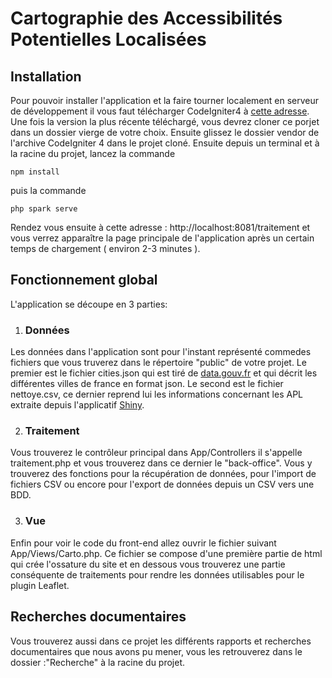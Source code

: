 # Cartographie des Accessibilités Potentielles Localisées

## Installation
Pour pouvoir installer l'application et la faire tourner localement en serveur de développement il vous faut télécharger CodeIgniter4 à [cette adresse](https://codeigniter.com/user_guide/installation/installing_manual.html). Une fois la version la plus récente téléchargé, vous devrez cloner ce porjet dans un dossier vierge de votre choix. Ensuite glissez le dossier vendor de l'archive CodeIgniter 4 dans le projet cloné. 
Ensuite depuis un terminal et à la racine du projet, lancez la commande 

    npm install

puis la commande

    php spark serve

Rendez vous ensuite à cette adresse : http://localhost:8081/traitement et vous verrez apparaître la page principale de l'application après un certain temps de chargement ( environ 2-3 minutes ).

## Fonctionnement global
L'application se découpe en 3 parties:
1. ### Données
Les données dans l'application sont pour l'instant représenté commedes fichiers que vous truverez dans le répertoire "public" de votre projet. Le premier est le fichier cities.json qui est tiré de [data.gouv.fr](https://www.data.gouv.fr/fr/datasets/villes-de-france/) et qui décrit les différentes villes de france en format json. Le second est le fichier nettoye.csv, ce dernier reprend lui les informations concernant les APL extraite depuis l'applicatif [Shiny](https://drees.shinyapps.io/carto-apl/). 
   
2. ### Traitement
Vous trouverez le contrôleur principal dans App/Controllers il s'appelle traitement.php et vous trouverez dans ce dernier le "back-office". Vous y trouverez des fonctions pour la récupération de données, pour l'import de fichiers CSV ou encore pour l'export de données depuis un CSV vers une BDD.

3. ### Vue
Enfin pour voir le code du front-end allez ouvrir le fichier suivant App/Views/Carto.php. Ce fichier se compose d'une première partie de html qui crée l'ossature du site et en dessous vous trouverez une partie conséquente de traitements pour rendre les données utilisables pour le plugin Leaflet.

## Recherches documentaires

Vous trouverez aussi dans ce projet les différents rapports et recherches documentaires que nous avons pu mener, vous les retrouverez dans le dossier :"Recherche" à la racine du projet.
